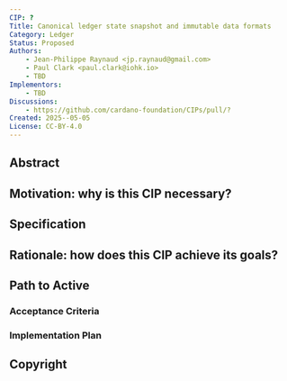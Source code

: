 ```yaml
---
CIP: ?
Title: Canonical ledger state snapshot and immutable data formats
Category: Ledger
Status: Proposed
Authors:
    - Jean-Philippe Raynaud <jp.raynaud@gmail.com>
    - Paul Clark <paul.clark@iohk.io>
    - TBD
Implementors: 
    - TBD
Discussions:
    - https://github.com/cardano-foundation/CIPs/pull/?
Created: 2025--05-05
License: CC-BY-4.0
---
```


<!-- Existing categories:

- Meta     | For meta-CIPs which typically serves another category or group of categories.
- Wallets  | For standardisation across wallets (hardware, full-node or light).
- Tokens   | About tokens (fungible or non-fungible) and minting policies in general.
- Metadata | For proposals around metadata (on-chain or off-chain).
- Tools    | A broad category for ecosystem tools not falling into any other category.
- Plutus   | Changes or additions to Plutus
- Ledger   | For proposals regarding the Cardano ledger (including Reward Sharing Schemes)
- Catalyst | For proposals affecting Project Catalyst / the Jörmungandr project

-->

## Abstract

<!-- A short (\~200 word) description of the proposed solution and the technical issue being addressed. -->

## Motivation: why is this CIP necessary?

<!-- A clear explanation that introduces the reason for a proposal, its use cases and stakeholders. If the CIP changes an established design then it must outline design issues that motivate a rework. For complex proposals, authors must write a Cardano Problem Statement (CPS) as defined in CIP-9999 and link to it as the `Motivation`. -->

## Specification

<!-- The technical specification should describe the proposed improvement in sufficient technical detail. In particular, it should provide enough information that an implementation can be performed solely on the basis of the design in the CIP. This is necessary to facilitate multiple, interoperable implementations. This must include how the CIP should be versioned, if not covered under an optional Versioning main heading. If a proposal defines structure of on-chain data it must include a CDDL schema in its specification.-->

## Rationale: how does this CIP achieve its goals?

<!-- The rationale fleshes out the specification by describing what motivated the design and what led to particular design decisions. It should describe alternate designs considered and related work. The rationale should provide evidence of consensus within the community and discuss significant objections or concerns raised during the discussion.

It must also explain how the proposal affects the backward compatibility of existing solutions when applicable. If the proposal responds to a CPS, the 'Rationale' section should explain how it addresses the CPS, and answer any questions that the CPS poses for potential solutions.
-->

## Path to Active

### Acceptance Criteria

<!-- Describes what are the acceptance criteria whereby a proposal becomes 'Active' -->

### Implementation Plan

<!-- A plan to meet those criteria or `N/A` if an implementation plan is not applicable. -->

<!-- OPTIONAL SECTIONS: see CIP-0001 > Document > Structure table -->

## Copyright

<!-- The CIP must be explicitly licensed under acceptable copyright terms. Uncomment the license you wish to use (delete the other one) and ensure it matches the License field in the header.

If AI/LLMs were used in the creation of the copyright text, the author may choose to include a disclaimer to describe their application within the proposal.
-->

<!-- This CIP is licensed under [CC-BY-4.0](https://creativecommons.org/licenses/by/4.0/legalcode). -->
<!-- This CIP is licensed under [Apache-2.0](http://www.apache.org/licenses/LICENSE-2.0). -->
